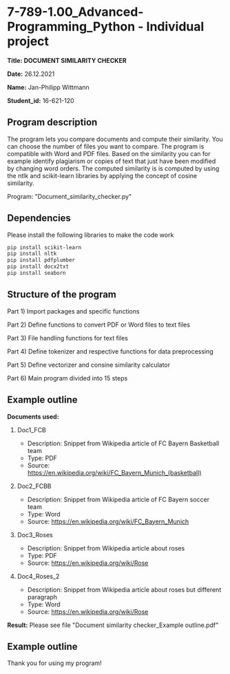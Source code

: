 # 7-789-1.00_Advanced-Programming_Python - Individual project

**Title: DOCUMENT SIMILARITY CHECKER**

**Date:** 26.12.2021

**Name:** Jan-Philipp Wittmann

**Student_id:** 16-621-120

## Program description
The program lets you compare documents and compute their similarity. You can choose the number of files you want to compare. The program is compatible with Word and PDF files.
Based on the similarity you can for example identify plagiarism or copies of text that just have been modified by changing word orders. The computed similarity is 
is computed by using the ntlk and scikit-learn libraries by applying the concept of cosine similarity.

Program: "Document_similarity_checker.py"

## Dependencies 
Please install the following libraries to make the code work
```bash
pip install scikit-learn
pip install nltk
pip install pdfplumber
pip install docx2txt
pip install seaborn
```
## Structure of the program

Part 1) Import packages and specific functions

Part 2) Define functions to convert PDF or Word files to text files

Part 3) File handling functions for text files

Part 4) Define tokenizer and respective functions for data preprocessing

Part 5) Define vectorizer and consine similarity calculator

Part 6) Main program divided into 15 steps


## Example outline

**Documents used:**


1) Doc1_FCB
    - Description: Snippet from Wikipedia article of FC Bayern Basketball team
    - Type: PDF
    - Source: https://en.wikipedia.org/wiki/FC_Bayern_Munich_(basketball)

2)	Doc2_FCBB
    - Description: Snippet from Wikipedia article of FC Bayern soccer team
    - Type: Word
    - Source: https://en.wikipedia.org/wiki/FC_Bayern_Munich

3)	Doc3_Roses
    - Description: Snippet from Wikipedia article about roses
    - Type: PDF
    - Source: https://en.wikipedia.org/wiki/Rose

4)	Doc4_Roses_2
    - Description: Snippet from Wikipedia article about roses but different paragraph
    - Type: Word
    - Source: https://en.wikipedia.org/wiki/Rose


**Result:**
Please see file "Document similarity checker_Example outline.pdf"

## Example outline
Thank you for using my program!
